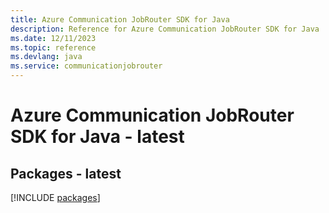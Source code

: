 ```yaml
---
title: Azure Communication JobRouter SDK for Java
description: Reference for Azure Communication JobRouter SDK for Java
ms.date: 12/11/2023
ms.topic: reference
ms.devlang: java
ms.service: communicationjobrouter
---
```

# Azure Communication JobRouter SDK for Java - latest
## Packages - latest
[!INCLUDE [packages](communication-jobrouter-index.md)]